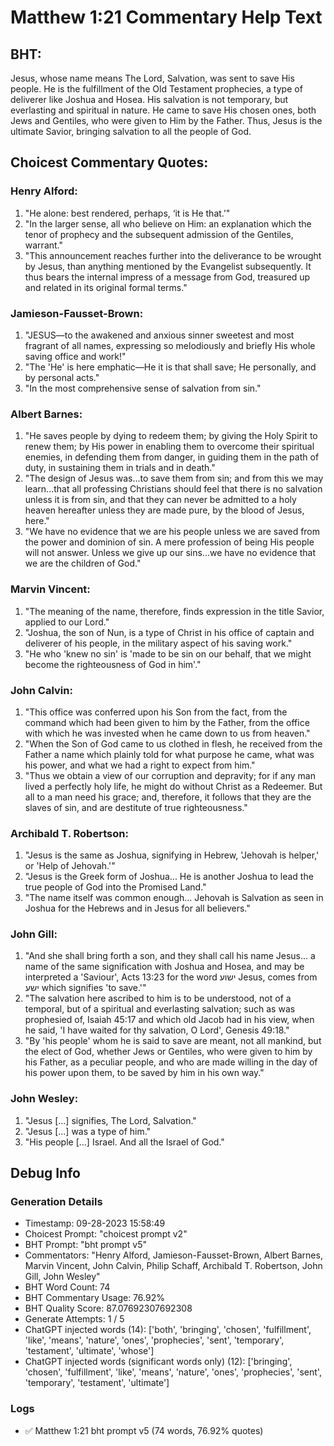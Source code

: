# Matthew 1:21 Commentary Help Text

## BHT:
Jesus, whose name means The Lord, Salvation, was sent to save His people. He is the fulfillment of the Old Testament prophecies, a type of deliverer like Joshua and Hosea. His salvation is not temporary, but everlasting and spiritual in nature. He came to save His chosen ones, both Jews and Gentiles, who were given to Him by the Father. Thus, Jesus is the ultimate Savior, bringing salvation to all the people of God.

## Choicest Commentary Quotes:
### Henry Alford:
1. "He alone: best rendered, perhaps, ‘it is He that.’"
2. "In the larger sense, all who believe on Him: an explanation which the tenor of prophecy and the subsequent admission of the Gentiles, warrant."
3. "This announcement reaches further into the deliverance to be wrought by Jesus, than anything mentioned by the Evangelist subsequently. It thus bears the internal impress of a message from God, treasured up and related in its original formal terms."

### Jamieson-Fausset-Brown:
1. "JESUS—to the awakened and anxious sinner sweetest and most fragrant of all names, expressing so melodiously and briefly His whole saving office and work!" 
2. "The 'He' is here emphatic—He it is that shall save; He personally, and by personal acts." 
3. "In the most comprehensive sense of salvation from sin."

### Albert Barnes:
1. "He saves people by dying to redeem them; by giving the Holy Spirit to renew them; by His power in enabling them to overcome their spiritual enemies, in defending them from danger, in guiding them in the path of duty, in sustaining them in trials and in death."
2. "The design of Jesus was...to save them from sin; and from this we may learn...that all professing Christians should feel that there is no salvation unless it is from sin, and that they can never be admitted to a holy heaven hereafter unless they are made pure, by the blood of Jesus, here."
3. "We have no evidence that we are his people unless we are saved from the power and dominion of sin. A mere profession of being His people will not answer. Unless we give up our sins...we have no evidence that we are the children of God."

### Marvin Vincent:
1. "The meaning of the name, therefore, finds expression in the title Savior, applied to our Lord."
2. "Joshua, the son of Nun, is a type of Christ in his office of captain and deliverer of his people, in the military aspect of his saving work."
3. "He who 'knew no sin' is 'made to be sin on our behalf, that we might become the righteousness of God in him'."

### John Calvin:
1. "This office was conferred upon his Son from the fact, from the command which had been given to him by the Father, from the office with which he was invested when he came down to us from heaven."
2. "When the Son of God came to us clothed in flesh, he received from the Father a name which plainly told for what purpose he came, what was his power, and what we had a right to expect from him."
3. "Thus we obtain a view of our corruption and depravity; for if any man lived a perfectly holy life, he might do without Christ as a Redeemer. But all to a man need his grace; and, therefore, it follows that they are the slaves of sin, and are destitute of true righteousness."

### Archibald T. Robertson:
1. "Jesus is the same as Joshua, signifying in Hebrew, 'Jehovah is helper,' or 'Help of Jehovah.'"
2. "Jesus is the Greek form of Joshua... He is another Joshua to lead the true people of God into the Promised Land."
3. "The name itself was common enough... Jehovah is Salvation as seen in Joshua for the Hebrews and in Jesus for all believers."

### John Gill:
1. "And she shall bring forth a son, and they shall call his name Jesus... a name of the same signification with Joshua and Hosea, and may be interpreted a 'Saviour', Acts 13:23 for the word ישוע Jesus, comes from ישע which signifies 'to save.'"
2. "The salvation here ascribed to him is to be understood, not of a temporal, but of a spiritual and everlasting salvation; such as was prophesied of, Isaiah 45:17 and which old Jacob had in his view, when he said, 'I have waited for thy salvation, O Lord', Genesis 49:18."
3. "By 'his people' whom he is said to save are meant, not all mankind, but the elect of God, whether Jews or Gentiles, who were given to him by his Father, as a peculiar people, and who are made willing in the day of his power upon them, to be saved by him in his own way."

### John Wesley:
1. "Jesus [...] signifies, The Lord, Salvation."
2. "Jesus [...] was a type of him."
3. "His people [...] Israel. And all the Israel of God."


## Debug Info
### Generation Details
- Timestamp: 09-28-2023 15:58:49
- Choicest Prompt: "choicest prompt v2"
- BHT Prompt: "bht prompt v5"
- Commentators: "Henry Alford, Jamieson-Fausset-Brown, Albert Barnes, Marvin Vincent, John Calvin, Philip Schaff, Archibald T. Robertson, John Gill, John Wesley"
- BHT Word Count: 74
- BHT Commentary Usage: 76.92%
- BHT Quality Score: 87.07692307692308
- Generate Attempts: 1 / 5
- ChatGPT injected words (14):
	['both', 'bringing', 'chosen', 'fulfillment', 'like', 'means', 'nature', 'ones', 'prophecies', 'sent', 'temporary', 'testament', 'ultimate', 'whose']
- ChatGPT injected words (significant words only) (12):
	['bringing', 'chosen', 'fulfillment', 'like', 'means', 'nature', 'ones', 'prophecies', 'sent', 'temporary', 'testament', 'ultimate']

### Logs
- ✅ Matthew 1:21 bht prompt v5 (74 words, 76.92% quotes)